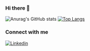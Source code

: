 ### Hi there 👋

![Anurag's GitHub stats](https://github-readme-stats.vercel.app/api?username=hollymcevoy&show_icons=true&theme=cobalt)
[![Top Langs](https://github-readme-stats.vercel.app/api/top-langs/?username=hollymcevoy&layout=compact)](https://github.com/anuraghazra/github-readme-stats)

### Connect with me 
<a href="(https://www.linkedin.com/in/holly-mcevoy-27b49322b/)">
  <img src="![image](https://user-images.githubusercontent.com/78804127/219335908-abd0b879-570f-410e-9158-9b6c02e958ec.png)
" alt="Linkedin">
</a>

